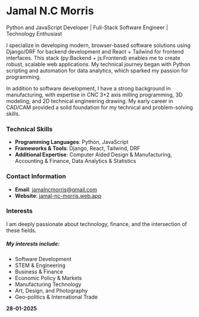 # Jamal N.C Morris

Python and JavaScript Developer | Full-Stack Software Engineer | Technology Enthusiast 

I specialize in developing modern, browser-based software solutions using Django/DRF for backend development and React + Tailwind for frontend interfaces. This stack (py:Backend + js:Frontend) enables me to create robust, scalable web applications. My technical journey began with Python scripting and automation for data analytics, which sparked my passion for programming. 

In addition to software development, I have a strong background in manufacturing, with expertise in CNC 3+2 axis milling programming, 3D modeling, and 2D technical engineering drawing. My early career in CAD/CAM provided a solid foundation for my technical and problem-solving skills. 

### Technical Skills
- **Programming Languages**: Python, JavaScript
- **Frameworks & Tools**: Django, React, Tailwind, DRF
- **Additional Expertise**: Computer Aided Design & Manufacturing, Accounting & Finance, Data Analytics & Statistics

### Contact Information
- **Email**: jamalncmorris@gmail.com
- **Website**: [jamal-nc-morris.web.app](http://jamal-nc-morris.web.app)

### Interests
I am deeply passionate about technology, finance, and the intersection of these fields. 
##### My interests include:
- Software Development 
- STEM & Engineering 
- Business & Finance 
- Economic Policy & Markets 
- Manufacturing Technology 
- Art, Design, and Photography 
- Geo-politics & International Trade 


**28-01-2025**

